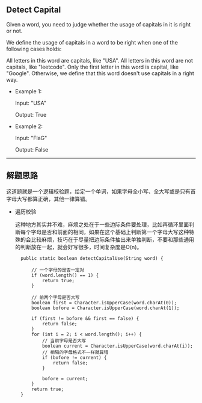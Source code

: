 ## Detect Capital

Given a word, you need to judge whether the usage of capitals in it is right or not.

We define the usage of capitals in a word to be right when one of the following cases holds:

All letters in this word are capitals, like "USA".
All letters in this word are not capitals, like "leetcode".
Only the first letter in this word is capital, like "Google".
Otherwise, we define that this word doesn't use capitals in a right way.
 

- Example 1:

  Input: "USA"

  Output: True
 

- Example 2:

  Input: "FlaG"

  Output: False

---

## 解题思路

这道题就是一个逻辑校验题，给定一个单词，如果字母全小写、全大写或是只有首字母大写都算正确，其他一律算错。

- 遍历校验

  这种地方其实并不难，麻烦之处在于一些边际条件要处理，比如再循环里面判断每个字母是否和前面的相同，如果在这个基础上判断第一个字母大写这种特殊的会比较麻烦，技巧在于尽量把边际条件抽出来单独判断，不要和那些通用的判断放在一起，就会好写很多，时间复杂度是O(n)。

  ```
	public static boolean detectCapitalUse(String word) {

		// 一个字母的是否一定对
		if (word.length() == 1) {
			return true;
		}

		// 前两个字母是否大写
		boolean first = Character.isUpperCase(word.charAt(0));
		boolean bofore = Character.isUpperCase(word.charAt(1));

		if (first != bofore && first == false) {
			return false;
		}
		for (int i = 2; i < word.length(); i++) {
			// 当前字母是否大写
			boolean current = Character.isUpperCase(word.charAt(i));
			// 相隔的字母格式不一样就算错
			if (bofore != current) {
				return false;
			}

			bofore = current;
		}
		return true;
	}

  ```